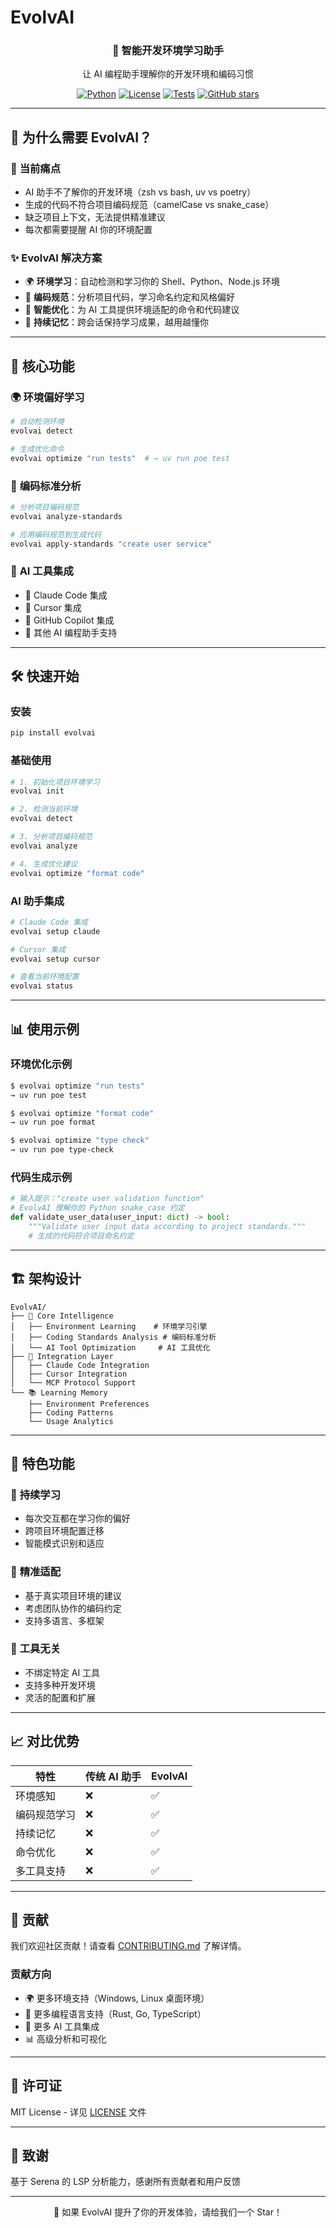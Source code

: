 # EvolvAI

<div align="center">
  <h3>🧠 智能开发环境学习助手</h3>
  <p>让 AI 编程助手理解你的开发环境和编码习惯</p>

  [![Python](https://img.shields.io/badge/Python-3.11+-blue.svg)](https://python.org)
  [![License](https://img.shields.io/badge/License-MIT-green.svg)](LICENSE)
  [![Tests](https://img.shields.io/badge/Tests-✅-brightgreen.svg)](tests/)
  [![GitHub stars](https://img.shields.io/github/stars/dreamlx/evolvai.svg?style=social&label=Star)](https://github.com/dreamlx/evolvai)
</div>

---

## 🎯 为什么需要 EvolvAI？

### 🤔 **当前痛点**
- AI 助手不了解你的开发环境（zsh vs bash, uv vs poetry）
- 生成的代码不符合项目编码规范（camelCase vs snake_case）
- 缺乏项目上下文，无法提供精准建议
- 每次都需要提醒 AI 你的环境配置

### ✨ **EvolvAI 解决方案**
- 🌍 **环境学习**：自动检测和学习你的 Shell、Python、Node.js 环境
- 📝 **编码规范**：分析项目代码，学习命名约定和风格偏好
- 🤖 **智能优化**：为 AI 工具提供环境适配的命令和代码建议
- 💾 **持续记忆**：跨会话保持学习成果，越用越懂你

---

## 🚀 核心功能

### 🌍 **环境偏好学习**
```bash
# 自动检测环境
evolvai detect

# 生成优化命令
evolvai optimize "run tests"  # → uv run poe test
```

### 📝 **编码标准分析**
```bash
# 分析项目编码规范
evolvai analyze-standards

# 应用编码规范到生成代码
evolvai apply-standards "create user service"
```

### 🤖 **AI 工具集成**
- 🔄 Claude Code 集成
- 🔄 Cursor 集成
- 🔄 GitHub Copilot 集成
- 🔄 其他 AI 编程助手支持

---

## 🛠️ 快速开始

### 安装
```bash
pip install evolvai
```

### 基础使用
```bash
# 1. 初始化项目环境学习
evolvai init

# 2. 检测当前环境
evolvai detect

# 3. 分析项目编码规范
evolvai analyze

# 4. 生成优化建议
evolvai optimize "format code"
```

### AI 助手集成
```bash
# Claude Code 集成
evolvai setup claude

# Cursor 集成
evolvai setup cursor

# 查看当前环境配置
evolvai status
```

---

## 📊 使用示例

### 环境优化示例
```bash
$ evolvai optimize "run tests"
→ uv run poe test

$ evolvai optimize "format code"
→ uv run poe format

$ evolvai optimize "type check"
→ uv run poe type-check
```

### 代码生成示例
```python
# 输入提示："create user validation function"
# EvolvAI 理解你的 Python snake_case 约定
def validate_user_data(user_input: dict) -> bool:
    """Validate user input data according to project standards."""
    # 生成的代码符合项目命名约定
```

---

## 🏗️ 架构设计

```
EvolvAI/
├── 🧠 Core Intelligence
│   ├── Environment Learning    # 环境学习引擎
│   ├── Coding Standards Analysis # 编码标准分析
│   └── AI Tool Optimization     # AI 工具优化
├── 🤖 Integration Layer
│   ├── Claude Code Integration
│   ├── Cursor Integration
│   └── MCP Protocol Support
└── 📚 Learning Memory
    ├── Environment Preferences
    ├── Coding Patterns
    └── Usage Analytics
```

---

## 🎨 特色功能

### 🔄 **持续学习**
- 每次交互都在学习你的偏好
- 跨项目环境配置迁移
- 智能模式识别和适应

### 🎯 **精准适配**
- 基于真实项目环境的建议
- 考虑团队协作的编码约定
- 支持多语言、多框架

### 🔧 **工具无关**
- 不绑定特定 AI 工具
- 支持多种开发环境
- 灵活的配置和扩展

---

## 📈 对比优势

| 特性 | 传统 AI 助手 | EvolvAI |
|------|------------|--------|
| 环境感知 | ❌ | ✅ |
| 编码规范学习 | ❌ | ✅ |
| 持续记忆 | ❌ | ✅ |
| 命令优化 | ❌ | ✅ |
| 多工具支持 | ❌ | ✅ |

---

## 🤝 贡献

我们欢迎社区贡献！请查看 [CONTRIBUTING.md](CONTRIBUTING.md) 了解详情。

### 贡献方向
- 🌍 更多环境支持（Windows, Linux 桌面环境）
- 📝 更多编程语言支持（Rust, Go, TypeScript）
- 🤖 更多 AI 工具集成
- 📊 高级分析和可视化

---

## 📄 许可证

MIT License - 详见 [LICENSE](LICENSE) 文件

---

## 🙏 致谢

基于 Serena 的 LSP 分析能力，感谢所有贡献者和用户反馈

---

<div align="center">
  <p>🌟 如果 EvolvAI 提升了你的开发体验，请给我们一个 Star！</p>
</div>